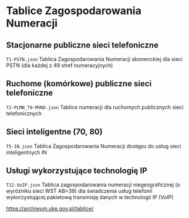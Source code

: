# Tablice Zagospodarowania Numeracji 

## Stacjonarne publiczne sieci telefoniczne
`T1-PSTN.json` Tablica Zagospodarowania Numeracji abonenckiej dla sieci PSTN (dla każdej z 49 stref numeracyjnych)

## Ruchome (komórkowe) publiczne sieci telefoniczne
`T2-PLMN_T9-MVNO.json` Tablice numeracji dla ruchomych publicznych sieci telefonicznych

## Sieci inteligentne (70, 80)
`T5-IN.json` Tablica Zagospodarowania Numeracji dostępu do usług sieci inteligentnych IN

## Usługi wykorzystujące technologię IP
`T12-VoIP.json` Tablica zagospodarowania numeracji niegeograficznej (o wyróżniku sieci WST AB=39) dla świadczenia usług telefonii wykorzystującej pakietową transmisję danych w technologii IP (VoIP)

https://archiwum.uke.gov.pl/tablice/